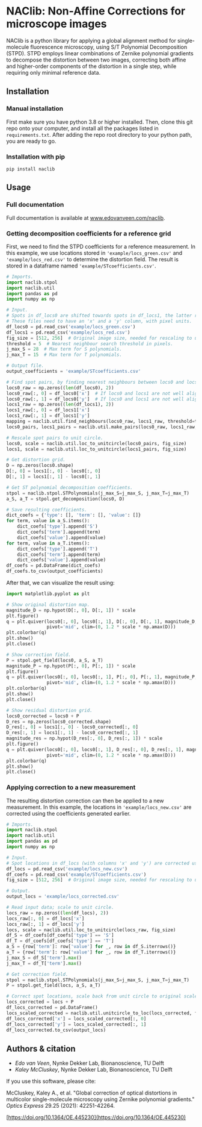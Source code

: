 # NAClib: Non-Affine Corrections for microscope images

NAClib is a python library for applying a global alignment method
for single-molecule fluorescence microscopy, using S/T Polynomial 
Decomposition (STPD). STPD employs linear combinations of Zernike 
polynomial gradients to decompose the distortion between two images, 
correcting both affine and higher-order components of the distortion 
in a single step, while requiring only minimal reference data.

## Installation

### Manual installation

First make sure you have python 3.8 or higher installed. Then, clone
this git repo onto your computer, and install all the packages listed
in `requirements.txt`. After adding the repo root directory to
your python path, you are ready to go.

### Installation with pip

```
pip install naclib
```

## Usage

### Full documentation

Full documentation is available at www.edovanveen.com/naclib.

### Getting decomposition coefficients for a reference grid

First, we need to find the STPD coefficients for a reference measurement.
In this example, we use locations stored in `'example/locs_green.csv'` and
`'example/locs_red.csv'` to determine the distortion field. The result
is stored in a dataframe named `'example/STcoefficients.csv'`.

```python
# Imports.
import naclib.stpol
import naclib.util
import pandas as pd
import numpy as np

# Input.
# Spots in df_locs0 are shifted towards spots in df_locs1, the latter remain static.
# These files need to have an 'x' and a 'y' column, with pixel units.
df_locs0 = pd.read_csv('example/locs_green.csv')
df_locs1 = pd.read_csv('example/locs_red.csv')
fig_size = [512, 256]  # Original image size, needed for rescaling to unit circle.
threshold = 5  # Nearest neighbour search threshold in pixels.
j_max_S = 28  # Max term for S polynomials.
j_max_T = 15  # Max term for T polynomials.

# Output file.
output_coefficients = 'example/STcoefficients.csv'

# Find spot pairs, by finding nearest neighbours between locs0 and locs1.
locs0_raw = np.zeros((len(df_locs0), 2))
locs0_raw[:, 0] = df_locs0['x']  # If locs0 and locs1 are not well aligned, you can add an x-translation here manually.
locs0_raw[:, 1] = df_locs0['y']  # If locs0 and locs1 are not well aligned, you can add a y-translation here manually.
locs1_raw = np.zeros((len(df_locs1), 2))
locs1_raw[:, 0] = df_locs1['x']
locs1_raw[:, 1] = df_locs1['y']
mapping = naclib.util.find_neighbours(locs0_raw, locs1_raw, threshold=threshold)
locs0_pairs, locs1_pairs = naclib.util.make_pairs(locs0_raw, locs1_raw, mapping)

# Rescale spot pairs to unit circle.
locs0, scale = naclib.util.loc_to_unitcircle(locs0_pairs, fig_size)
locs1, scale = naclib.util.loc_to_unitcircle(locs1_pairs, fig_size)

# Get distortion grid.
D = np.zeros(locs0.shape)
D[:, 0] = locs1[:, 0] - locs0[:, 0]
D[:, 1] = locs1[:, 1] - locs0[:, 1]

# Get ST polynomial decomposition coefficients.
stpol = naclib.stpol.STPolynomials(j_max_S=j_max_S, j_max_T=j_max_T)
a_S, a_T = stpol.get_decomposition(locs0, D)

# Save resulting coefficients.
dict_coefs = {'type': [], 'term': [], 'value': []}
for term, value in a_S.items():
    dict_coefs['type'].append('S')
    dict_coefs['term'].append(term)
    dict_coefs['value'].append(value)
for term, value in a_T.items():
    dict_coefs['type'].append('T')
    dict_coefs['term'].append(term)
    dict_coefs['value'].append(value)
df_coefs = pd.DataFrame(dict_coefs)
df_coefs.to_csv(output_coefficients)
```

After that, we can visualize the result using:

```python
import matplotlib.pyplot as plt

# Show original distortion map.
magnitude_D = np.hypot(D[:, 0], D[:, 1]) * scale
plt.figure()
q = plt.quiver(locs0[:, 0], locs0[:, 1], D[:, 0], D[:, 1], magnitude_D, 
               pivot='mid', clim=(0, 1.2 * scale * np.amax(D)))
plt.colorbar(q)
plt.show()
plt.close()

# Show correction field.
P = stpol.get_field(locs0, a_S, a_T)
magnitude_P = np.hypot(P[:, 0], P[:, 1]) * scale
plt.figure()
q = plt.quiver(locs0[:, 0], locs0[:, 1], P[:, 0], P[:, 1], magnitude_P, 
               pivot='mid', clim=(0, 1.2 * scale * np.amax(D)))
plt.colorbar(q)
plt.show()
plt.close()

# Show residual distortion grid.
locs0_corrected = locs0 + P
D_res = np.zeros(locs0_corrected.shape)
D_res[:, 0] = locs1[:, 0] - locs0_corrected[:, 0]
D_res[:, 1] = locs1[:, 1] - locs0_corrected[:, 1]
magnitude_res = np.hypot(D_res[:, 0], D_res[:, 1]) * scale
plt.figure()
q = plt.quiver(locs0[:, 0], locs0[:, 1], D_res[:, 0], D_res[:, 1], magnitude_res, 
               pivot='mid', clim=(0, 1.2 * scale * np.amax(D)))
plt.colorbar(q)
plt.show()
plt.close()
```

### Applying correction to a new measurement

The resulting distortion correction can then be applied to a new measurement.
In this example, the locations in `'example/locs_new.csv'` are corrected using
the coefficients generated earlier.

```python
# Imports.
import naclib.stpol
import naclib.util
import pandas as pd
import numpy as np

# Input.
# Spot locations in df_locs (with columns 'x' and 'y') are corrected using coefficients in df_coefs.
df_locs = pd.read_csv('example/locs_new.csv')
df_coefs = pd.read_csv('example/STcoefficients.csv')
fig_size = [512, 256]  # Original image size, needed for rescaling to unit circle.

# Output.
output_locs = 'example/locs_corrected.csv'

# Read input data; scale to unit circle.
locs_raw = np.zeros((len(df_locs), 2))
locs_raw[:, 0] = df_locs['x']
locs_raw[:, 1] = df_locs['y']
locs, scale = naclib.util.loc_to_unitcircle(locs_raw, fig_size)
df_S = df_coefs[df_coefs['type'] == 'S']
df_T = df_coefs[df_coefs['type'] == 'T']
a_S = {row['term']: row['value'] for _, row in df_S.iterrows()} 
a_T = {row['term']: row['value'] for _, row in df_T.iterrows()}
j_max_S = df_S['term'].max()
j_max_T = df_T['term'].max()

# Get correction field.
stpol = naclib.stpol.STPolynomials(j_max_S=j_max_S, j_max_T=j_max_T)
P = stpol.get_field(locs, a_S, a_T)

# Correct spot locations, scale back from unit circle to original scale, and save.
locs_corrected = locs + P
df_locs_corrected = pd.DataFrame()
locs_scaled_corrected = naclib.util.unitcircle_to_loc(locs_corrected, fig_size)
df_locs_corrected['x'] = locs_scaled_corrected[:, 0]
df_locs_corrected['y'] = locs_scaled_corrected[:, 1]
df_locs_corrected.to_csv(output_locs)
```

## Authors & citation

- *Edo van Veen*, Nynke Dekker Lab, Bionanoscience, TU Delft
- *Kaley McCluskey*, Nynke Dekker Lab, Bionanoscience, TU Delft

If you use this software, please cite:

McCluskey, Kaley A., et al. "Global correction of optical distortions in multicolor single-molecule microscopy using Zernike polynomial gradients." *Optics Express* 29.25 (2021): 42251-42264.

[https://doi.org/10.1364/OE.445230](https://doi.org/10.1364/OE.445230)